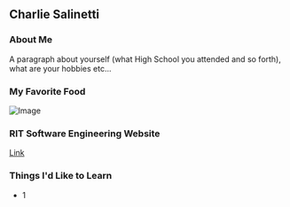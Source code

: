 ## Charlie Salinetti

### About Me

A paragraph about yourself (what High School you attended and so forth), what are your hobbies etc...

### My Favorite Food

![Image](https://thecozyapron.com/wp-content/uploads/2019/03/chicken-parmesan_thecozyapron_1.jpg)

### RIT Software Engineering Website

[Link](url)

### Things I'd Like to Learn

- 1

